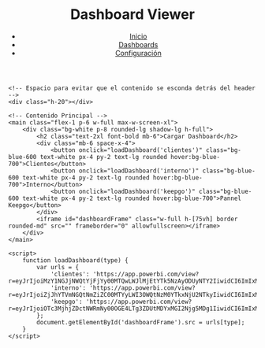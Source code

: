 <!DOCTYPE html>
<html lang="es">
<head>
    <meta charset="UTF-8">
    <meta name="viewport" content="width=device-width, initial-scale=1.0">
    <title>Dashboard Viewer</title>
    <script src="https://cdn.tailwindcss.com"></script>
</head>
<body class="bg-gray-100 flex flex-col h-screen items-center">
    <!-- Panel Superior -->
    <header class="bg-blue-600 text-white p-6 shadow-md flex justify-between items-center w-full max-w-screen-xl fixed top-0 left-0 right-0 z-50">
        <h1 class="text-2xl font-semibold">Dashboard Viewer</h1>
        <nav>
            <ul class="flex space-x-6 text-lg">
                <li><a href="#" class="hover:underline">Inicio</a></li>
                <li><a href="#" class="hover:underline">Dashboards</a></li>
                <li><a href="#" class="hover:underline">Configuración</a></li>
            </ul>
        </nav>
    </header>

    <!-- Espacio para evitar que el contenido se esconda detrás del header -->
    <div class="h-20"></div>

    <!-- Contenido Principal -->
    <main class="flex-1 p-6 w-full max-w-screen-xl">
        <div class="bg-white p-8 rounded-lg shadow-lg h-full">
            <h2 class="text-2xl font-bold mb-6">Cargar Dashboard</h2>
            <div class="mb-6 space-x-4">
                <button onclick="loadDashboard('clientes')" class="bg-blue-600 text-white px-4 py-2 text-lg rounded hover:bg-blue-700">Clientes</button>
                <button onclick="loadDashboard('interno')" class="bg-blue-600 text-white px-4 py-2 text-lg rounded hover:bg-blue-700">Interno</button>
                <button onclick="loadDashboard('keepgo')" class="bg-blue-600 text-white px-4 py-2 text-lg rounded hover:bg-blue-700">Pannel Keepgo</button>
            </div>
            <iframe id="dashboardFrame" class="w-full h-[75vh] border rounded-md" src="" frameborder="0" allowfullscreen></iframe>
        </div>
    </main>

    <script>
        function loadDashboard(type) {
            var urls = {
                'clientes': 'https://app.powerbi.com/view?r=eyJrIjoiMzY1NGJjNWQtYjFjYy00MTQwLWJlMjEtYTk5NzAyODUyNTY2IiwidCI6ImIxM2NlNGM5LTJiZTYtNDg0NC04Y2Q5LTYwOTcyMGFmYWY5YiJ9',
                'interno': 'https://app.powerbi.com/view?r=eyJrIjoiZjJhYTVmNGQtNmZiZC00MTYyLWI3OWQtNzM0YTkxNjU2NTkyIiwidCI6ImIxM2NlNGM5LTJiZTYtNDg0NC04Y2Q5LTYwOTcyMGFmYWY5YiJ9',
                'keepgo': 'https://app.powerbi.com/view?r=eyJrIjoiOTc3MjhjZDctNWRmNy00OGE4LTg3ZDUtMDYxMGI2Njg5MDg1IiwidCI6ImIxM2NlNGM5LTJiZTYtNDg0NC04Y2Q5LTYwOTcyMGFmYWY5YiJ9'
            };
            document.getElementById('dashboardFrame').src = urls[type];
        }
    </script>
</body>
</html>
